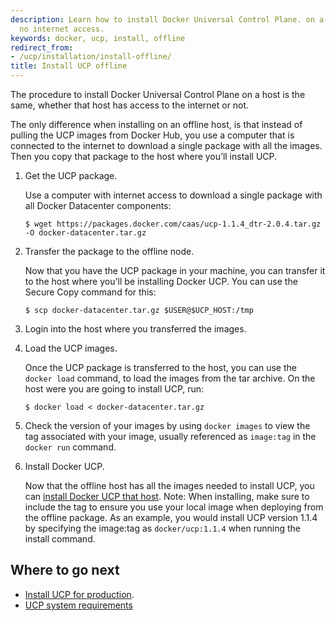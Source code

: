 ```yaml
---
description: Learn how to install Docker Universal Control Plane. on a machine with
  no internet access.
keywords: docker, ucp, install, offline
redirect_from:
- /ucp/installation/install-offline/
title: Install UCP offline
---
```


The procedure to install Docker Universal Control Plane on a host is the same,
whether that host has access to the internet or not.

The only difference when installing on an offline host,
is that instead of pulling the UCP images from Docker Hub, you use a
computer that is connected to the internet to download a single package with
all the images. Then you copy that package to the host where you’ll install UCP.


1.  Get the UCP package.

    Use a computer with internet access to download a single package with all
    Docker Datacenter components:

    ```none
    $ wget https://packages.docker.com/caas/ucp-1.1.4_dtr-2.0.4.tar.gz -O docker-datacenter.tar.gz
    ```

2.  Transfer the package to the offline node.

    Now that you have the UCP package in your machine, you can transfer it to the
    host where you'll be installing Docker UCP. You can use the Secure Copy command
    for this:

    ```none
    $ scp docker-datacenter.tar.gz $USER@$UCP_HOST:/tmp
    ```

3.  Login into the host where you transferred the images.

4.  Load the UCP images.

    Once the UCP package is transferred to the host, you can use the
    `docker load` command, to load the images from the tar archive. On the host
    were you are going to install UCP, run:

    ```none
    $ docker load < docker-datacenter.tar.gz
    ```
5.  Check the version of your images by using `docker images` to view the tag associated with your image, usually referenced as `image:tag` in the `docker run` command.

6.  Install Docker UCP.

    Now that the offline host has all the images needed to install UCP,
    you can [install Docker UCP that host](install-production.md). 
    Note: When installing, make sure to include the tag to ensure you use your local image when deploying from the offline package. As an example, you would install UCP version 1.1.4 by specifying the image:tag as `docker/ucp:1.1.4` when running the install command.


## Where to go next

* [Install UCP for production](install-production.md).
* [UCP system requirements](system-requirements.md)